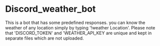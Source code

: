 # Discord_weather_bot
This is a bot that has some predefined responses. you can know the weather of any location simply by typing '!weather Location'. Please note that 'DISCORD_TOKEN' and 'WEATHER_API_KEY are unique and kept in separate files which are not uploaded.

